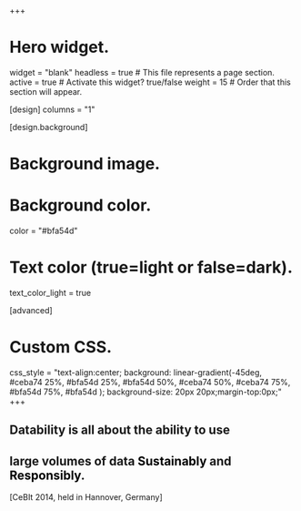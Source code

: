+++
# Hero widget.
widget = "blank"
headless = true  # This file represents a page section.
active = true  # Activate this widget? true/false
weight = 15  # Order that this section will appear.

[design]
 columns = "1"


[design.background]
  # Background image.
  # Background color.
  color = "#bfa54d"
  
  # Text color (true=light or false=dark).
  text_color_light = true

[advanced]
 # Custom CSS. 
 css_style = "text-align:center; background: linear-gradient(-45deg, #ceba74 25%, #bfa54d 25%, #bfa54d 50%, #ceba74 50%, #ceba74 75%, #bfa54d 75%, #bfa54d ); background-size: 20px 20px;margin-top:0px;"
+++

## Datability is all about the ability to use
## large volumes of data <font color="black">**Sustainably**</font> and <font color="black">**Responsibly**</font>.


[CeBIt 2014, held in Hannover, Germany]

